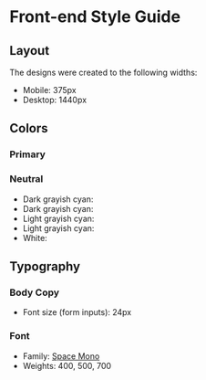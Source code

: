 # Front-end Style Guide

## Layout

The designs were created to the following widths:

- Mobile: 375px
- Desktop: 1440px

## Colors

### Primary

### Neutral
- Dark grayish cyan: 
- Dark grayish cyan: 
- Light grayish cyan: 
- Light grayish cyan: 
- White: 

## Typography

### Body Copy

- Font size (form inputs): 24px

### Font

- Family: [Space Mono](https://fonts.google.com/specimen/Space+Mono)
- Weights: 400, 500, 700
